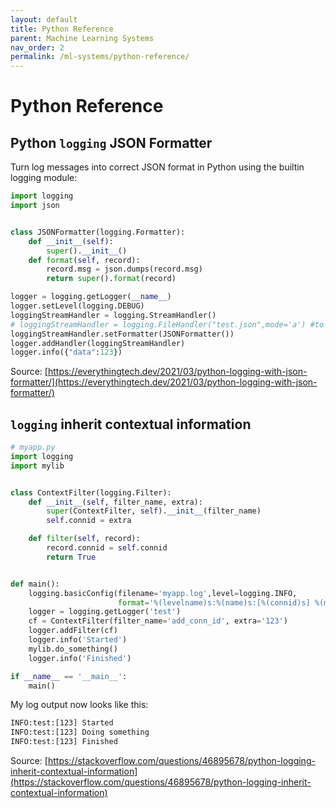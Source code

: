 ```yaml
---
layout: default
title: Python Reference
parent: Machine Learning Systems
nav_order: 2
permalink: /ml-systems/python-reference/
---
```


# Python Reference

## Python `logging` JSON Formatter

Turn log messages into correct JSON format in Python using the builtin logging module:

```Python
import logging
import json


class JSONFormatter(logging.Formatter):
	def __init__(self):
		super().__init__()
	def format(self, record):
		record.msg = json.dumps(record.msg)
		return super().format(record)

logger = logging.getLogger(__name__)
logger.setLevel(logging.DEBUG)
loggingStreamHandler = logging.StreamHandler()
# loggingStreamHandler = logging.FileHandler("test.json",mode='a') #to save to file
loggingStreamHandler.setFormatter(JSONFormatter())
logger.addHandler(loggingStreamHandler)
logger.info({"data":123})
```

Source: [https://everythingtech.dev/2021/03/python-logging-with-json-formatter/](https://everythingtech.dev/2021/03/python-logging-with-json-formatter/)

## `logging` inherit contextual information

```Python
# myapp.py
import logging
import mylib


class ContextFilter(logging.Filter):
    def __init__(self, filter_name, extra):
        super(ContextFilter, self).__init__(filter_name)
        self.connid = extra

    def filter(self, record):
        record.connid = self.connid
        return True


def main():
    logging.basicConfig(filename='myapp.log',level=logging.INFO,
                        format='%(levelname)s:%(name)s:[%(connid)s] %(message)s')
    logger = logging.getLogger('test')
    cf = ContextFilter(filter_name='add_conn_id', extra='123')
    logger.addFilter(cf)
    logger.info('Started')
    mylib.do_something()
    logger.info('Finished')

if __name__ == '__main__':
    main()
```
My log output now looks like this:

```bash
INFO:test:[123] Started
INFO:test:[123] Doing something
INFO:test:[123] Finished
```

Source: [https://stackoverflow.com/questions/46895678/python-logging-inherit-contextual-information](https://stackoverflow.com/questions/46895678/python-logging-inherit-contextual-information)